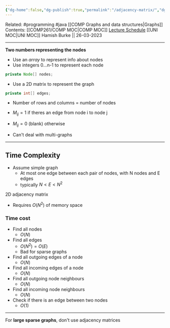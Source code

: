 ```yaml
---
{"dg-home":false,"dg-publish":true,"permalink":"/adjacency-matrix/","dgPassFrontmatter":true}
---
```


Related: #programming #java [[COMP Graphs and data structures\|Graphs]]
Contents: [[COMP261/COMP MOC\|COMP MOC]]
[Lecture Schedule](https://ecs.wgtn.ac.nz/Courses/COMP261_2023T1/LectureSchedule)
[[UNI MOC\|UNI MOC]]
Hamish Burke || 26-03-2023
***

**Two numbers representing the nodes**

- Use an *array* to represent info about nodes
- Use integers 0...n-1 to represent each node

```java
private Node[] nodes;
```

- Use a 2D matrix to represent the graph
```java
private int[] edges;
```

- Number of rows and columns = number of nodes
- $M_{ij} = 1$ if theres an edge from node i to node j
- $M_{ij}=0$ (blank) otherwise


- Can't deal with multi-graphs


***

## Time Complexity

- Assume simple graph
	- At most one edge between each pair of nodes, with N nodes and E edges
	- typically $N < E < N^2$

2D adjacency matrix
- Requires $O(N^2)$ of memory space

### Time cost
- Find all nodes
	- $O(N)$
- Find all edges
	- $O(N^2) = O(E)$
	- Bad for sparse graphs
- Find all outgoing edges of a node
	- $O(N)$
- Find all incoming edges of a node
	- $O(N)$
- Find all outgoing node neighbours
	- $O(N)$
- Find all incoming node neighbours
	- $O(N)$
- Check if there is an edge between two nodes
	- $O(1)$

***

For **large sparse graphs**, don't use adjacency matrices
